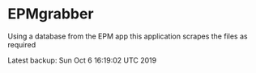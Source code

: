# EPMgrabber
Using a database from the EPM app this application scrapes the files as required


Latest backup: Sun Oct 6 16:19:02 UTC 2019
